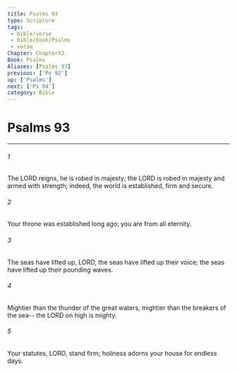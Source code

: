 ```yaml
---
title: Psalms 93
type: Scripture
tags:
 - bible/verse
 - bible/book/Psalms
 - verse
Chapter: Chapter93
Book: Psalms
Aliases: [Psalms 93]
previous: ['Ps 92']
up: ['Psalms']
next: ['Ps 94']
category: Bible
---
```

# Psalms 93

***


###### 1 
The LORD reigns, he is robed in majesty; the LORD is robed in majesty and armed with strength; indeed, the world is established, firm and secure. 

###### 2 
Your throne was established long ago; you are from all eternity. 

###### 3 
The seas have lifted up, LORD, the seas have lifted up their voice; the seas have lifted up their pounding waves. 

###### 4 
Mightier than the thunder of the great waters, mightier than the breakers of the sea-- the LORD on high is mighty. 

###### 5 
Your statutes, LORD, stand firm; holiness adorns your house for endless days. 
